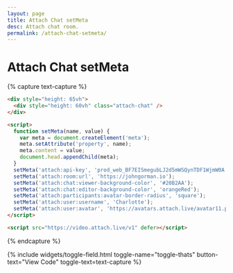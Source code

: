 ```yaml
---
layout: page
title: Attach Chat setMeta
desc: Attach chat room.
permalink: /attach-chat-setmeta/
---
```


# Attach Chat setMeta

{% capture text-capture %}
```html
<div style="height: 65vh">
  <div style="height: 60vh" class="attach-chat" />
</div>

<script>
  function setMeta(name, value) {
    var meta = document.createElement('meta');
    meta.setAttribute('property', name);
    meta.content = value;
    document.head.appendChild(meta);
  }
  setMeta('attach:api-key', 'prod_web_BF7EISmegubLJ2d5mWSQynTDF1WjmW0A');
  setMeta('attach:room:url', 'https://johngorman.io');
  setMeta('attach:chat:viewer-background-color', '#20B2AA');
  setMeta('attach:chat:editor-background-color', 'orangeRed');
  setMeta('attach:participants:avatar-border-radius', 'square');
  setMeta('attach:user:username', 'Charlotte');
  setMeta('attach:user:avatar', 'https://avatars.attach.live/avatar11.png');
</script>

<script src="https://video.attach.live/v1" defer></script>
```
{% endcapture %}

{% include widgets/toggle-field.html
   toggle-name="toggle-thats"
   button-text="View Code"
   toggle-text=text-capture %}

<div style="height: 65vh">
  <div style="height: 60vh" class="attach-chat" />
</div>

<script>
  function setMeta(name, value) {
    var meta = document.createElement('meta');
    meta.setAttribute('property', name);
    meta.content = value;
    document.head.appendChild(meta);
  }
  //setMeta('attach:api-key', 'dev_web_SoVksz30pxAMPFcT_23U9BguSSYztLHlE');
  setMeta('attach:api-key', 'prod_web_BF7EISmegubLJ2d5mWSQynTDF1WjmW0A');
  setMeta('attach:room:url', 'https://johngorman.io');
  setMeta('attach:chat:viewer-background-color', '#20B2AA');
  setMeta('attach:chat:editor-background-color', 'orangeRed');
  setMeta('attach:participants:avatar-border-radius', 'square');
  setMeta('attach:user:username', 'Charlotte');
  setMeta('attach:user:avatar', 'https://avatars.attach.live/avatar11.png');
</script>

<script src="https://video.attach.live/v1" defer></script>
